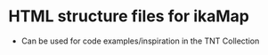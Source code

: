 # HTML structure files for ikaMap

- Can be used for code examples/inspiration in the TNT Collection